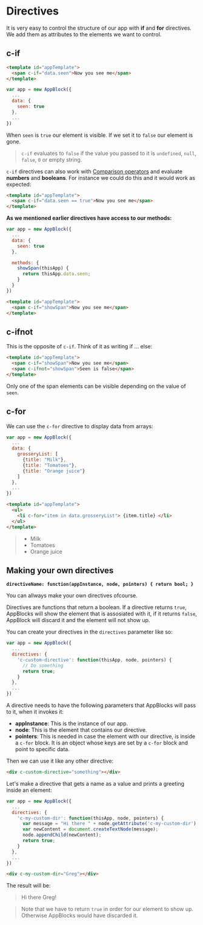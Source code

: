 # Directives
It is very easy to control the structure of our app with **if** and **for** directives. We add them as attributes to the elements we want to control.


## c-if

```html
<template id="appTemplate">
  <span c-if="data.seen">Now you see me</span>
</template>
```

```js
var app = new AppBlock({
  ...
  data: {
    seen: true
  },
  ...
})
```
When `seen` is `true` our element is visible. If we set it to `false` our element is gone.

> `c-if` evaluates to `false` if the value you passed to it is `undefined`, `null`, `false`, `0` or empty string.

`c-if` directives can also work with
[Comparison operators](https://developer.mozilla.org/en-US/docs/Web/JavaScript/Reference/Operators/Comparison_Operators) and evaluate **numbers** and **booleans**. For instance we could do this and it would work as expected:
```html
<template id="appTemplate">
  <span c-if="data.seen == true">Now you see me</span>
</template>
```

**As we mentioned earlier directives have access to our methods:**
```js
var app = new AppBlock({
  ...
  data: {
    seen: true
  },

  methods: {
    showSpan(thisApp) {
      return thisApp.data.seen;
    }
  }
})
```

```html
<template id="appTemplate">
  <span c-if="showSpan">Now you see me</span>
</template>
```

## c-ifnot

This is the opposite of `c-if`. Think of it as writing if ... else:

```html
<template id="appTemplate">
  <span c-if="showSpan">Now you see me</span>
  <span c-ifnot="showSpan">Seen is false</span>
</template>
```

Only one of the span elements can be visible depending on the value of `seen`.


## c-for

We can use the `c-for` directive to display data from arrays:

```js
var app = new AppBlock({
  ...
  data: {
    grosseryList: [
      {title: "Milk"},
      {title: "Tomatoes"},
      {title: "Orange juice"}
    ]
  },
  ...
})
```

```html
<template id="appTemplate">
  <ul>
    <li c-for="item in data.grosseryList"> {item.title} </li>
  </ul>
</template>
```
> - Milk
> - Tomatoes
> - Orange juice


## Making your own directives
**`directiveName: function(appInstance, node, pointers) { return bool; }`**

You can allways make your own directives ofcourse.

Directives are functions that return a boolean. If a directive returns `true`, AppBlocks will show the element that is assosiated with it, if it returns `false`, AppBlock will discard it and the element will not show up.

You can create your directives in the `directives` parameter like so:

```js
var app = new AppBlock({
  ...
  directives: {
    'c-custom-directive': function(thisApp, node, pointers) {
      // Do something
      return true;
    }
  },
  ...
})
```

A directive needs to have the following parameters that AppBlocks will pass to it, when it invokes it:
- **appInstance**: This is the instance of our app.
- **node**: This is the element that contains our directive.
- **pointers**: This is needed in case the element with our directive, is inside a `c-for` block. It is an object whose keys are set by a `c-for` block and point to specific data.

Then we can use it like any other directive:

```html
<div c-custom-directive="something"></div>
```

Let's make a directive that gets a name as a value and prints a greeting inside an element:

```js
var app = new AppBlock({
  ...
  directives: {
    'c-my-custom-dir': function(thisApp, node, pointers) {
      var message = "Hi there " + node.getAttribute('c-my-custom-dir') + "!";
      var newContent = document.createTextNode(message);
      node.appendChild(newContent);
      return true;
    }
  },
  ...
})
```

```html
<div c-my-custom-dir="Greg"></div>
```

The result will be:
> Hi there Greg!

> Note that we have to return `true` in order for our element to show up. Otherwise AppBlocks would have discarded it.